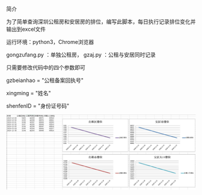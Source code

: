 简介

为了简单查询深圳公租房和安居房的排位，编写此脚本，每日执行记录排位变化并输出到excel文件

运行环境：python3，Chrome浏览器

gongzufang.py	：单独公租房，
gzaj.py		：公租与安居同时记录

只需要修改代码中的四个参数即可

gzbeianhao = "公租备案回执号"

xingming = "姓名"

shenfenID = "身份证号码"


![image](https://github.com/akqzx/SZ-ZJJ/blob/main/%E5%9B%BE%E7%A4%BA.jpg) 
